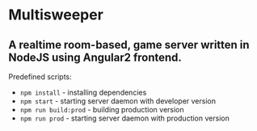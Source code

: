 # Multisweeper
## A realtime room-based, game server written in NodeJS using Angular2 frontend.

Predefined scripts:
- `npm install` - installing dependencies
- `npm start` - starting server daemon with developer version
- `npm run build:prod` - building production version 
- `npm run prod` - starting server daemon with production version

